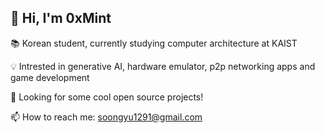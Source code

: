 ## 👋 Hi, I'm 0xMint

📚 Korean student, currently studying computer architecture at KAIST

💡 Intrested in generative AI, hardware emulator, p2p networking apps and game development

🚀 Looking for some cool open source projects!

📫 How to reach me: soongyu1291@gmail.com



<!---
Gyu1291/Gyu1291 is a ✨ special ✨ repository because its `README.md` (this file) appears on your GitHub profile.
You can click the Preview link to take a look at your changes.
--->

